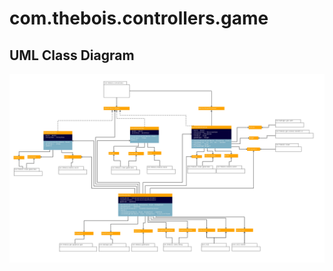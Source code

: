 # com.thebois.controllers.game

## UML Class Diagram

![com.thebois.controllers.game](../../../../../../../documents/diagrams/com.thebois.controllers.game.jpg "com.thebois.controllers.game")
